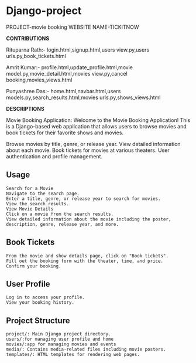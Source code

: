 # Django-project
PROJECT-movie booking
WEBSITE NAME-TICKITNOW

**CONTRIBUTIONS**

Rituparna Rath:- login.html,signup.html,users view.py,users urls.py,book_tickets.html


Amrit Kumar:- profile.html,update_profile.html,movie model.py,movie_detail.html,movies view.py,cancel booking,movies_views.html


Punyashree Das:- home.html,navbar.html,users models.py,search_results.html,movies urls.py,shows_views.html


**DESCRIPTIONS**

Movie Booking Application:
Welcome to the Movie Booking Application! This is a Django-based web application that allows users to browse movies and book tickets for their favorite shows and movies.

Browse movies by title, genre, or release year.
View detailed information about each movie.
Book tickets for movies at various theaters.
User authentication and profile management.

## Usage
    Search for a Movie
    Navigate to the search page.
    Enter a title, genre, or release year to search for movies.
    View the search results.
    View Movie Details
    Click on a movie from the search results.
    View detailed information about the movie including the poster, description, genre, release year, and more.
## Book Tickets
    From the movie and show details page, click on "Book tickets".
    Fill out the booking form with the theater, time, and price.
    Confirm your booking.
## User Profile
    Log in to access your profile.
    View your booking history.
## Project Structure
    project/: Main Django project directory.
    users/:for managing user profile and home
    movies/:app for managing movies and events
    media/: Contains media-related files including movie posters.
    templates/: HTML templates for rendering web pages.